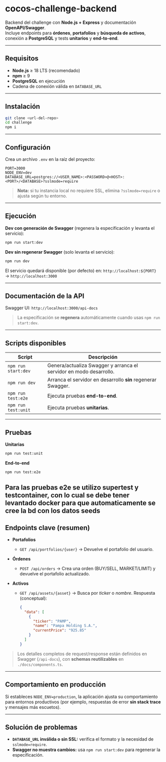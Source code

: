 # cocos-challenge-backend

Backend del challenge con **Node.js + Express** y documentación **OpenAPI/Swagger**.  
Incluye endpoints para **órdenes**, **portafolios** y **búsqueda de activos**, conexión a **PostgreSQL** y tests **unitarios** y **end-to-end**.

---

## Requisitos

- **Node.js** ≥ 18 LTS (recomendado)
- **npm** ≥ 9
- **PostgreSQL** en ejecución
- Cadena de conexión válida en `DATABASE_URL`

---

## Instalación

```bash
git clone <url-del-repo>
cd challenge
npm i
```

---

## Configuración

Crea un archivo `.env` en la raíz del proyecto:

```dotenv
PORT=3000
NODE_ENV=dev
DATABASE_URL=postgres://<USER_NAME>:<PASSWORD>@<HOST>:<PORT>/<DATABASE>?sslmode=require
```

> **Nota:** si tu instancia local no requiere SSL, elimina `?sslmode=require` o ajusta según tu entorno.

---

## Ejecución

**Dev con generación de Swagger** (regenera la especificación y levanta el servicio):

```bash
npm run start:dev
```

**Dev sin regenerar Swagger** (solo levanta el servicio):

```bash
npm run dev
```

El servicio quedará disponible (por defecto) en:
`http://localhost:${PORT}` → `http://localhost:3000`

---

## Documentación de la API

Swagger UI: `http://localhost:3000/api-docs`

> La especificación se **regenera** automáticamente cuando usas `npm run start:dev`.

---

## Scripts disponibles

| Script              | Descripción                                                        |
| ------------------- | ------------------------------------------------------------------ |
| `npm run start:dev` | Genera/actualiza Swagger y arranca el servidor en modo desarrollo. |
| `npm run dev`       | Arranca el servidor en desarrollo **sin** regenerar Swagger.       |
| `npm run test:e2e`  | Ejecuta pruebas **end-to-end**.                                    |
| `npm run test:unit` | Ejecuta pruebas **unitarias**.                                     |

---

## Pruebas

**Unitarias**

```bash
npm run test:unit
```

**End-to-end**

```bash
npm run test:e2e
```

## Para las pruebas e2e se utilizo supertest y testcontainer, con lo cual se debe tener levantado docker para que automaticamente se cree la bd con los datos seeds

## Endpoints clave (resumen)

- **Portafolios**

  - `GET /api/portfolios/{user}` → Devuelve el portafolio del usuario.

- **Órdenes**

  - `POST /api/orders` → Crea una orden (BUY/SELL, MARKET/LIMIT) y devuelve el portafolio actualizado.

- **Activos**

  - `GET /api/assets/{asset}` → Busca por _ticker_ o _nombre_.
    Respuesta (conceptual):

    ```json
    {
      "data": [
        {
          "ticker": "PAMP",
          "name": "Pampa Holding S.A.",
          "currentPrice": "925.85"
        }
      ]
    }
    ```

> Los detalles completos de request/response están definidos en Swagger (`/api-docs`), con **schemas reutilizables** en `./docs/components.ts`.

---

## Comportamiento en producción

Si estableces `NODE_ENV=production`, la aplicación ajusta su comportamiento para entornos productivos (por ejemplo, respuestas de error **sin stack trace** y mensajes más escuetos).

---

## Solución de problemas

- **`DATABASE_URL` inválida o sin SSL:** verifica el formato y la necesidad de `sslmode=require`.
- **Swagger no muestra cambios:** usa `npm run start:dev` para regenerar la especificación.
